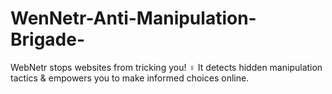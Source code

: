 # WenNetr-Anti-Manipulation-Brigade-
WebNetr stops websites from tricking you! ️‍♀️ It detects hidden manipulation tactics &amp; empowers you to make informed choices online.
